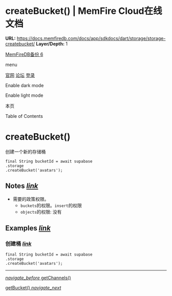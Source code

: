 # createBucket() | MemFire Cloud在线文档

**URL:** https://docs.memfiredb.com/docs/app/sdkdocs/dart/storage/storage-createbucket/
**Layer/Depth:** 1

[MemFireDB备份 6](/)

menu

[官网](https://memfiredb.com/)
[论坛](https://community.memfiredb.com/)
[登录](https://cloud.memfiredb.com/auth/login)

Enable dark mode

Enable light mode

本页

Table of Contents

# createBucket()

创建一个新的存储桶

```
final String bucketId = await supabase
.storage
.createBucket('avatars');
```

## Notes [*link*](#notes)

* 需要的政策权限。
  + `buckets`的权限。`insert`的权限
  + `objects`的权限: 没有

## Examples [*link*](#examples)

### 创建桶 [*link*](#%e5%88%9b%e5%bb%ba%e6%a1%b6)

```
final String bucketId = await supabase
.storage
.createBucket('avatars');
```

---

[*navigate\_before* getChannels()](/docs/app/sdkdocs/dart/realtime/getchannels/)

[getBucket() *navigate\_next*](/docs/app/sdkdocs/dart/storage/storage-getbucket/)